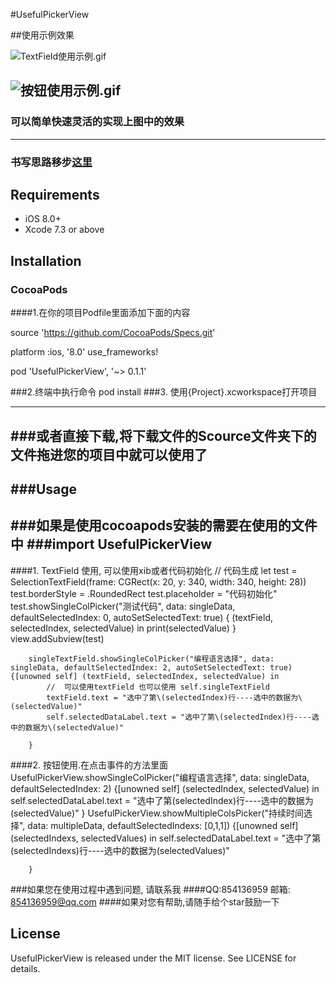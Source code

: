 #UsefulPickerView


##使用示例效果


![TextField使用示例.gif](http://upload-images.jianshu.io/upload_images/1271831-4d7f9d232c035146.gif?imageMogr2/auto-orient/strip)

![按钮使用示例.gif](http://upload-images.jianshu.io/upload_images/1271831-1fe46c6326188f7f.gif?imageMogr2/auto-orient/strip)
-----

### 可以简单快速灵活的实现上图中的效果


---

### 书写思路移步[这里](http://www.jianshu.com/p/ffb7d3628fb3)

## Requirements

* iOS 8.0+ 
* Xcode 7.3 or above

## Installation

### CocoaPods
####1.在你的项目Podfile里面添加下面的内容

source 'https://github.com/CocoaPods/Specs.git'

platform :ios, '8.0'
use_frameworks!

pod 'UsefulPickerView', '~> 0.1.1'

###2.终端中执行命令 pod install
###3. 使用{Project}.xcworkspace打开项目


---
###或者直接下载,将下载文件的Scource文件夹下的文件拖进您的项目中就可以使用了
---

###Usage
---
###如果是使用cocoapods安装的需要在使用的文件中
###import UsefulPickerView
---

####1. TextField 使用, 可以使用xib或者代码初始化
	        // 代码生成
        let test = SelectionTextField(frame: CGRect(x: 20, y: 340, width: 340, height: 28))
        test.borderStyle = .RoundedRect
        test.placeholder = "代码初始化"
        test.showSingleColPicker("测试代码", data: singleData, defaultSelectedIndex: 0, autoSetSelectedText: true) { (textField, selectedIndex, selectedValue) in
            print(selectedValue)
        }
        view.addSubview(test)
        
        singleTextField.showSingleColPicker("编程语言选择", data: singleData, defaultSelectedIndex: 2, autoSetSelectedText: true) {[unowned self] (textField, selectedIndex, selectedValue) in
            //  可以使用textField 也可以使用 self.singleTextField
            textField.text = "选中了第\(selectedIndex)行----选中的数据为\(selectedValue)"
            self.selectedDataLabel.text = "选中了第\(selectedIndex)行----选中的数据为\(selectedValue)"

        }



####2. 按钮使用.在点击事件的方法里面
	        UsefulPickerView.showSingleColPicker("编程语言选择", data: singleData, defaultSelectedIndex: 2) {[unowned self] (selectedIndex, selectedValue) in
            self.selectedDataLabel.text = "选中了第\(selectedIndex)行----选中的数据为\(selectedValue)"
        }
        UsefulPickerView.showMultipleColsPicker("持续时间选择", data: multipleData, defaultSelectedIndexs: [0,1,1]) {[unowned self] (selectedIndexs, selectedValues) in
            self.selectedDataLabel.text = "选中了第\(selectedIndexs)行----选中的数据为\(selectedValues)"

        }



###如果您在使用过程中遇到问题, 请联系我
####QQ:854136959 邮箱: 854136959@qq.com
####如果对您有帮助,请随手给个star鼓励一下 

## License

UsefulPickerView is released under the MIT license. See LICENSE for details.